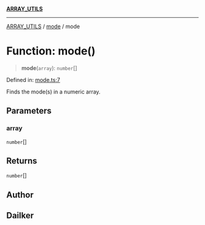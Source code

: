 [**ARRAY_UTILS**](../../README.md)

***

[ARRAY_UTILS](../../README.md) / [mode](../README.md) / mode

# Function: mode()

> **mode**(`array`): `number`[]

Defined in: [mode.ts:7](https://github.com/dailker/everyutil/blob/0531b9744e97cf76b2fb0fb9c6a72c61ec9e2b23/src/array/mode.ts#L7)

Finds the mode(s) in a numeric array.

## Parameters

### array

`number`[]

## Returns

`number`[]

## Author

## Dailker
